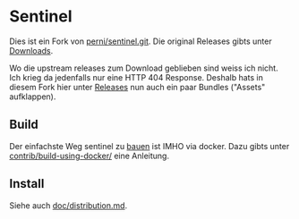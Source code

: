 
Sentinel
================

Dies ist ein Fork von [perni/sentinel.git][L_PERNI_SENTINEL]. Die original
Releases gibts unter [Downloads][L_UPSTREAM_DOWNLOADS].

Wo die upstream releases zum Download geblieben sind weiss ich nicht. Ich krieg
da jedenfalls nur eine HTTP 404 Response. Deshalb hats in diesem Fork hier
unter [Releases](https://github.com/hiddenalpha/sentinel/releases) nun auch ein
paar Bundles ("Assets" aufklappen).


## Build

Der einfachste Weg sentinel zu
[bauen](https://en.wikipedia.org/wiki/Software_build) ist IMHO via docker. Dazu
gibts unter [contrib/build-using-docker/][L_DOCKER_BUILD_README] eine
Anleitung.


## Install

Siehe auch [doc/distribution.md][L_INSTALL_INSTRUCTIONS].


[L_DOCKER_BUILD_README]: https://github.com/hiddenalpha/sentinel/blob/master/contrib/build-using-docker/README.md
[L_INSTALL_INSTRUCTIONS]: https://github.com/hiddenalpha/sentinel/blob/master/doc/distribution.md
[L_PERNI_SENTINEL]: https://bitbucket.org/perni/sentinel.git
[L_UPSTREAM_DOWNLOADS]: https://bitbucket.org/perni/ch.infbr5.sentienl/downloads

